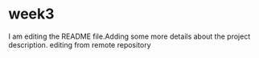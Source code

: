 # week3
I am editing the README file.Adding some more details about the project description.
editing from remote repository 
